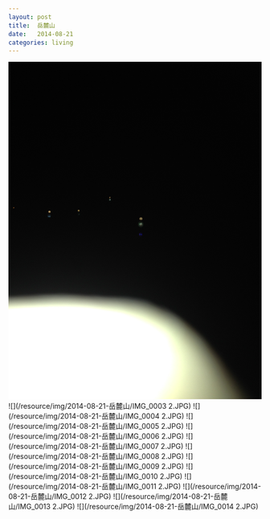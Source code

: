 ```yaml
---
layout: post
title:  岳麓山
date:   2014-08-21  
categories: living 
---
```



![](/resource/img/2014-08-21-岳麓山/IMG_0002.JPG)
![](/resource/img/2014-08-21-岳麓山/IMG_0003 2.JPG)
![](/resource/img/2014-08-21-岳麓山/IMG_0004 2.JPG)
![](/resource/img/2014-08-21-岳麓山/IMG_0005 2.JPG)
![](/resource/img/2014-08-21-岳麓山/IMG_0006 2.JPG)
![](/resource/img/2014-08-21-岳麓山/IMG_0007 2.JPG)
![](/resource/img/2014-08-21-岳麓山/IMG_0008 2.JPG)
![](/resource/img/2014-08-21-岳麓山/IMG_0009 2.JPG)
![](/resource/img/2014-08-21-岳麓山/IMG_0010 2.JPG)
![](/resource/img/2014-08-21-岳麓山/IMG_0011 2.JPG)
![](/resource/img/2014-08-21-岳麓山/IMG_0012 2.JPG)
![](/resource/img/2014-08-21-岳麓山/IMG_0013 2.JPG)
![](/resource/img/2014-08-21-岳麓山/IMG_0014 2.JPG)


